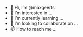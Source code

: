 - 👋 Hi, I’m @maxgeerts
- 👀 I’m interested in ...
- 🌱 I’m currently learning ...
- 💞️ I’m looking to collaborate on ...
- 📫 How to reach me ...

<!---
maxgeerts/maxgeerts is a ✨ special ✨ repository because its `README.md` (this file) appears on your GitHub profile.
You can click the Preview link to take a look at your changes.
--->
